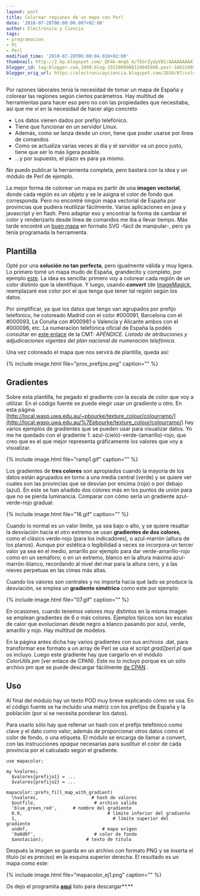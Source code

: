 ```yaml
---
layout: post
title: Colorear regiones de un mapa con Perl
date: '2010-07-28T06:00:00.007+02:00'
author: Electrónica y Ciencia
tags:
- programacion
- PC
- Perl
modified_time: '2010-07-28T06:00:04.010+02:00'
thumbnail: http://2.bp.blogspot.com/_QF4k-mng6_A/TEbrZydyV8I/AAAAAAAAATk/A39Bd_TQL38/s72-c/prov_prefijos.png
blogger_id: tag:blogger.com,1999:blog-1915800988134045998.post-1663108502835367330
blogger_orig_url: https://electronicayciencia.blogspot.com/2010/07/colorear-regiones-de-un-mapa-con-perl.html
---
```


Por razones laborales tenía la necesidad de tomar un mapa de España y colorear las regiones según ciertos parámetros. Hay multitud de herramientas para hacer eso pero no con las propiedades que necesitaba, así que me vi en la necesidad de hacer algo concreto 

- Los datos vienen dados por prefijo telefónico.
- Tiene que funcionar en un servidor Linux.
- Además, como se lanza desde un cron, tiene que poder usarse por linea de comandos
- Como se actualiza varias veces al día y el servidor va un poco justo, tiene que ser lo más ligera posible.
- ...y por supuesto, el plazo es para ya mismo.

No puedo publicar la herramienta completa, pero bastará con la idea y un  módulo de Perl de ejemplo.

La mejor forma de colorear un mapa es partir de una **imagen vectorial**, donde cada región es un objeto y se le asigna el color de fondo que corresponda. Pero no encontré ningún mapa vectorial de España por provincias que pudiera reutilizar fácilmente. Varias aplicaciones en java y javascript y en flash. Pero adaptar eso y encontrar la forma de cambiar el color y renderizarlo desde linea de comandos me iba a llevar tiempo. Más tarde encontré un [buen mapa](http://upload.wikimedia.org/wikipedia/commons/5/5a/Provinces_of_Spain.svg) en formato SVG -fácil de manipular-, pero ya tenía programada la herramienta.

## Plantilla

Opté por una **solución no tan perfecta**, pero igualmente válida y muy ligera. Lo primero tomé un mapa mudo de España, grandecito y completo, por ejemplo [este](http://upload.wikimedia.org/wikipedia/commons/6/6a/Provinces_of_Spain_%28Blank_map%29.png). La idea es sencilla: primero voy a colorear cada región de un color distinto que la identifique. Y luego, usando ***convert*** (de [ImageMagick](http://www.imagemagick.org/script/index.php), reemplazaré ese color por el que tenga que tener tal región según los datos.

Por simplificar, ya que los datos que tengo van agrupados por prefijo telefónico, he coloreado Madrid con el color #000091, Barcelona con el #000093, La Coruña con #000981 o Valencia y Alicante ambos con el #000096, etc. La numeración telefónica oficial de España la podéis consultar en [este enlace](http://www.cmt.es/cmt_ptl_ext/SelectOption.do?tipo=html&detalles=090027198008a055&nav=norma_buscador) de la CMT: *APÉNDICE. Listado de atribuciones y adjudicaciones vigentes del plan nacional de numeración telefónica*.

Una vez coloreado el mapa que nos servirá de plantilla, queda así:

{% include image.html file="prov_prefijos.png" caption="" %}

## Gradientes

Sobre esta plantilla, he pegado el gradiente con la escala de color que voy a utilizar. En el código fuente se puede elegir usar un gradiente u otro. En esta página [http://local.wasp.uwa.edu.au/~pbourke/texture_colour/colourramp/](http://local.wasp.uwa.edu.au/%7Epbourke/texture_colour/colourramp/) hay varios ejemplos de gradientes que se pueden usar para visualizar datos. Yo me he quedado con el gradiente 1: azul-(cielo)-verde-(amarillo)-rojo, que creo que es el que mejor representa gráficamente los valores que voy a visualizar.

{% include image.html file="ramp1.gif" caption="" %}

Los gradientes de **tres colores** son apropiados cuando la mayoría de los datos están agrupados en torno a una media central (verde) y se quiere ver cuales son las provincias que se desvían por encima (rojo) o por debajo (azul). En este se han añadido dos colores más en los puntos de unión para que no se pierda luminancia. Comparar con cómo sería un gradiente azul-verde-rojo gradual:

{% include image.html file="16.gif" caption="" %}

Cuando lo normal es un valor límite, ya sea bajo o alto, y se quiere resaltar la desviación hacia el otro extremo se usan **gradientes de dos colores**, como el clásico verde-rojo (para los indicadores), o azul-marrón (altura de los planos). Aunque por estética o legibilidad a veces se incorpora un tercer valor ya sea en el medio, amarillo por ejemplo para dar verde-amarillo-rojo como en un semáforo; o en un extremo, blanco en la altura máxima azul-marrón-blanco, recordando al nivel del mar para la altura cero, y a las nieves perpetuas en las cimas más altas.

Cuando los valores son centrales y no importa hacia qué lado se produce la desviación, se emplea un **gradiente simétrico** como este por ejemplo:

{% include image.html file="07.gif" caption="" %}

En ocasiones, cuando tenemos valores muy distintos en la misma imagen se emplean gradientes de 6 o más colores. Ejemplos típicos son las escalas de calor que evolucionan desde negro a blanco pasando por azul, verde, amarillo y rojo. Hay multitud de modelos.

En la página antes dicha hay varios gradientes con sus archivos .dat, para transformar ese formato a un array de Perl se usa el script *grad2perl.pl* que os incluyo. Luego este gradiente hay que cargarlo en el módulo *ColorUtils.pm* (ver enlace de CPAN). Este no lo incluyo porque es un sólo archivo pm que se puede descargar fácilmente [de CPAN](http://search.cpan.org/%7Ejanert/Graphics-ColorUtils-0.17/lib/Graphics/ColorUtils.pm) .

## Uso

Al final del módulo hay un texto POD muy breve explicando cómo se usa. En el código fuente se ha incluido una matriz con los prefijos de España y la población (por si se necesita ponderar los datos).

Para usarlo sólo hay que rellenar un hash con el prefijo telefónico como clave y el dato como valor, además de proporcionar otros datos como el color de fondo, o una etiqueta. El módulo se encarga de llamar a convert, con las instrucciones *opaque* necesarias para sustituir el color de cada provincia por el calculado según el gradiente.

    use mapacolor;

    my %valores;
      $valores{prefijo1} = ...
      $valores{prefijo2} = ...

    mapacolor::prefs_fill_map_with_gradient( 
      \%valores,                    # hash de valores
      $outfile,                      # archivo salida
      'blue_green_red',      # nombre del gradiente
      0.0,                                # límite inferior del gradiente
      1,                                    # límite superior del gradiente
      undef,                            # mapa origen
      '0a0d0f',                      # color de fondo
      $anotacion);                # texto de titulo

Después la imagen se guarda en un archivo con formato PNG y se inserta el título (si es preciso) en la esquina superior derecha. El resultado es un mapa como este:

{% include image.html file="mapacolor_ej1.png" caption="" %}

Os dejo el programita **[aquí](http://sites.google.com/site/electronicayciencia/mapacolor.zip)** listo para descargar**.**

